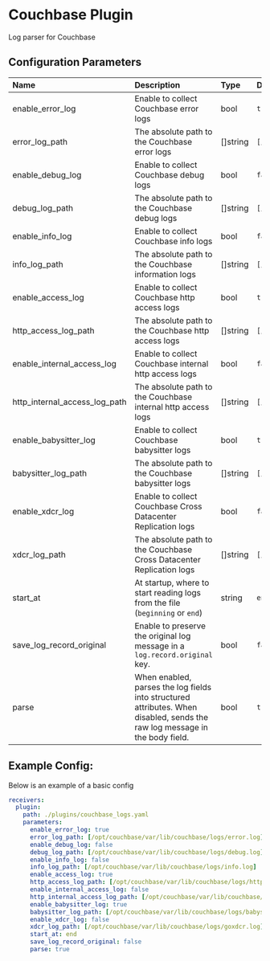 # Couchbase Plugin

Log parser for Couchbase

## Configuration Parameters

| Name | Description | Type | Default | Required | Values |
|:-- |:-- |:-- |:-- |:-- |:-- |
| enable_error_log | Enable to collect Couchbase error logs | bool | `true` | false |  |
| error_log_path | The absolute path to the Couchbase error logs | []string | `[/opt/couchbase/var/lib/couchbase/logs/error.log]` | false |  |
| enable_debug_log | Enable to collect Couchbase debug logs | bool | `false` | false |  |
| debug_log_path | The absolute path to the Couchbase debug logs | []string | `[/opt/couchbase/var/lib/couchbase/logs/debug.log]` | false |  |
| enable_info_log | Enable to collect Couchbase info logs | bool | `false` | false |  |
| info_log_path | The absolute path to the Couchbase information logs | []string | `[/opt/couchbase/var/lib/couchbase/logs/info.log]` | false |  |
| enable_access_log | Enable to collect Couchbase http access logs | bool | `true` | false |  |
| http_access_log_path | The absolute path to the Couchbase http access logs | []string | `[/opt/couchbase/var/lib/couchbase/logs/http_access.log]` | false |  |
| enable_internal_access_log | Enable to collect Couchbase internal http access logs | bool | `false` | false |  |
| http_internal_access_log_path | The absolute path to the Couchbase internal http access logs | []string | `[/opt/couchbase/var/lib/couchbase/logs/http_access_internal.log]` | false |  |
| enable_babysitter_log | Enable to collect Couchbase babysitter logs | bool | `true` | false |  |
| babysitter_log_path | The absolute path to the Couchbase babysitter logs | []string | `[/opt/couchbase/var/lib/couchbase/logs/babysitter.log]` | false |  |
| enable_xdcr_log | Enable to collect Couchbase Cross Datacenter Replication logs | bool | `false` | false |  |
| xdcr_log_path | The absolute path to the Couchbase Cross Datacenter Replication logs | []string | `[/opt/couchbase/var/lib/couchbase/logs/goxdcr.log]` | false |  |
| start_at | At startup, where to start reading logs from the file (`beginning` or `end`) | string | `end` | false | `beginning`, `end` |
| save_log_record_original | Enable to preserve the original log message in a `log.record.original` key. | bool | `false` | false |  |
| parse | When enabled, parses the log fields into structured attributes. When disabled, sends the raw log message in the body field. | bool | `true` | false |  |

## Example Config:

Below is an example of a basic config

```yaml
receivers:
  plugin:
    path: ./plugins/couchbase_logs.yaml
    parameters:
      enable_error_log: true
      error_log_path: [/opt/couchbase/var/lib/couchbase/logs/error.log]
      enable_debug_log: false
      debug_log_path: [/opt/couchbase/var/lib/couchbase/logs/debug.log]
      enable_info_log: false
      info_log_path: [/opt/couchbase/var/lib/couchbase/logs/info.log]
      enable_access_log: true
      http_access_log_path: [/opt/couchbase/var/lib/couchbase/logs/http_access.log]
      enable_internal_access_log: false
      http_internal_access_log_path: [/opt/couchbase/var/lib/couchbase/logs/http_access_internal.log]
      enable_babysitter_log: true
      babysitter_log_path: [/opt/couchbase/var/lib/couchbase/logs/babysitter.log]
      enable_xdcr_log: false
      xdcr_log_path: [/opt/couchbase/var/lib/couchbase/logs/goxdcr.log]
      start_at: end
      save_log_record_original: false
      parse: true
```
